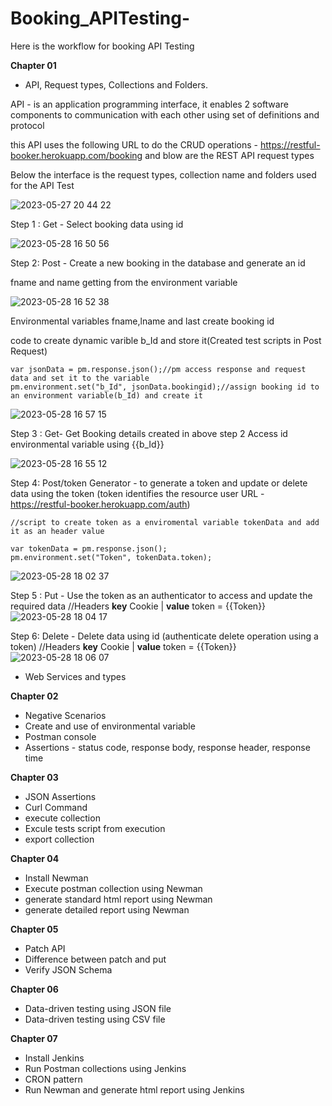 # Booking_APITesting-
Here is the workflow for booking API Testing

**Chapter 01**

* API, Request types, Collections and Folders.

API - is an application programming interface, it enables 2 software components to communication with each other using set of definitions and protocol

this API uses the following URL to do the CRUD operations - https://restful-booker.herokuapp.com/booking 
and blow are the REST API request types

Below the interface is the request types, collection name and folders used for the API Test

![2023-05-27 20 44 22](https://github.com/Kulshanperera/Booking_APITesting-/assets/47887463/bd944184-de24-4f01-85b7-d69cd717f5fc)

Step 1 : Get - Select booking data using id

![2023-05-28 16 50 56](https://github.com/Kulshanperera/Booking_APITesting-/assets/47887463/5d9a069d-4e1c-4023-90cf-fe89d7ad81df)


Step 2: Post - Create a new booking in the database and generate an id

fname and name getting from the environment variable

![2023-05-28 16 52 38](https://github.com/Kulshanperera/Booking_APITesting-/assets/47887463/40eacbd1-d070-4f34-992b-d73d9f13c187)

Environmental variables
fname,lname and last create booking id

code to create dynamic varible b_Id and store it(Created test scripts in Post Request)

```
var jsonData = pm.response.json();//pm access response and request data and set it to the variable
pm.environment.set("b_Id", jsonData.bookingid);//assign booking id to an environment variable(b_Id) and create it
```

![2023-05-28 16 57 15](https://github.com/Kulshanperera/Booking_APITesting-/assets/47887463/13bd6e72-c66e-4731-9085-b1dda4ed5892)



Step 3 : Get- Get Booking details created in above step 2
Access id environmental variable using {{b_Id}}

![2023-05-28 16 55 12](https://github.com/Kulshanperera/Booking_APITesting-/assets/47887463/e3ebde4c-36b0-47e1-b56a-4b9dddf6260d)


Step 4: Post/token Generator - to generate a token and update or delete data using the token (token identifies the resource user URL - https://restful-booker.herokuapp.com/auth)

```
//script to create token as a enviromental variable tokenData and add it as an header value 

var tokenData = pm.response.json();
pm.environment.set("Token", tokenData.token);
```

![2023-05-28 18 02 37](https://github.com/Kulshanperera/Booking_APITesting-/assets/47887463/d324fb5d-6f0c-45c4-a816-bd57828ca327)


Step 5 : Put - Use the token as an authenticator to access and update the required data
//Headers **key**   Cookie   | **value** token = {{Token}}  
![2023-05-28 18 04 17](https://github.com/Kulshanperera/Booking_APITesting-/assets/47887463/ad4df7a6-001f-48bf-bfbd-990d85460e7b)


Step 6: Delete - Delete data using id (authenticate delete operation using a token)
//Headers **key**   Cookie   | **value** token = {{Token}} 
![2023-05-28 18 06 07](https://github.com/Kulshanperera/Booking_APITesting-/assets/47887463/4e652336-658f-4eb1-9055-2f09ceaa3b2f)



* Web Services and types



**Chapter 02**

* Negative Scenarios
* Create and use of environmental variable
* Postman console
* Assertions - status code, response body, response header, response time

**Chapter 03**

* JSON Assertions
* Curl Command
* execute collection
* Excule tests script from execution
* export collection

**Chapter 04**

* Install Newman
* Execute postman collection using Newman
* generate standard html report using Newman
* generate detailed report using Newman

**Chapter 05**

* Patch API
* Difference between patch and put
* Verify JSON Schema

**Chapter 06**

* Data-driven testing using JSON file
* Data-driven testing using CSV file

**Chapter 07**

* Install Jenkins
* Run Postman collections using Jenkins
* CRON pattern 
* Run Newman and generate html report using Jenkins
